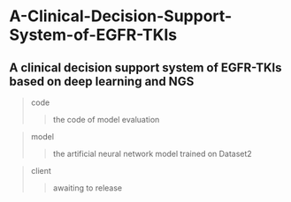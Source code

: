 # A-Clinical-Decision-Support-System-of-EGFR-TKIs
## A clinical decision support system of EGFR-TKIs based on deep learning and NGS


> code
> >  the code of model evaluation

> model
> >  the artificial neural network model trained on Dataset2

> client
> > awaiting to release


